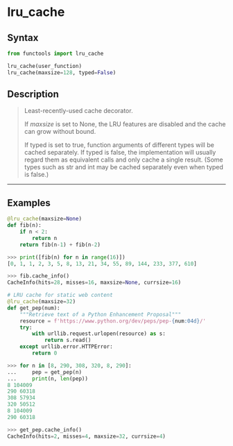 # lru_cache

## Syntax

```python
from functools import lru_cache

lru_cache(user_function)
lru_cache(maxsize=128, typed=False)
```

## Description

> Least-recently-used cache decorator.
>
> If _maxsize_ is set to None, the LRU features are disabled and the cache
> can grow without bound.
>
> If typed is set to true, function arguments of different types will be
> cached separately. If typed is false, the implementation will usually
> regard them as equivalent calls and only cache a single result.
> (Some types such as str and int may be cached separately even when typed is false.)

---

## Examples

```python
@lru_cache(maxsize=None)
def fib(n):
    if n < 2:
        return n
    return fib(n-1) + fib(n-2)

>>> print([fib(n) for n in range(16)])
[0, 1, 1, 2, 3, 5, 8, 13, 21, 34, 55, 89, 144, 233, 377, 610]

>>> fib.cache_info()
CacheInfo(hits=28, misses=16, maxsize=None, currsize=16)
```

```python
# LRU cache for static web content
@lru_cache(maxsize=32)
def get_pep(num):
    """Retrieve text of a Python Enhancement Proposal"""
    resource = f'https://www.python.org/dev/peps/pep-{num:04d}/'
    try:
        with urllib.request.urlopen(resource) as s:
            return s.read()
    except urllib.error.HTTPError:
        return 0

>>> for n in [8, 290, 308, 320, 8, 290]:
...     pep = get_pep(n)
...     print(n, len(pep))
8 104009
290 60318
308 57934
320 50512
8 104009
290 60318

>>> get_pep.cache_info()
CacheInfo(hits=2, misses=4, maxsize=32, currsize=4)
```
